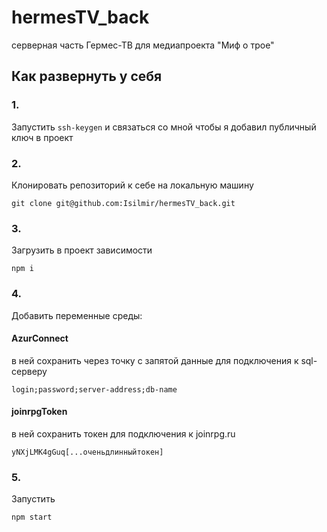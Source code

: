 # hermesTV_back
серверная часть Гермес-ТВ для медиапроекта "Миф о трое"
## Как развернуть у себя
### 1. 
Запустить ```ssh-keygen``` и связаться со мной чтобы я добавил публичный ключ в проект

### 2. 
Клонировать репозиторий к себе на локальную машину 

``` 
git clone git@github.com:Isilmir/hermesTV_back.git
```

### 3. 
Загрузить в проект зависимости

```
npm i
```

### 4.
Добавить переменные среды:
#### AzurConnect
в ней сохранить через точку с запятой данные для подключения к sql-серверу
```
login;password;server-address;db-name
```
#### joinrpgToken
в ней сохранить токен для подключения к joinrpg.ru
```
yNXjLMK4gGuq[...оченьдлинныйтокен]
```
### 5. 
Запустить
```
npm start
```

